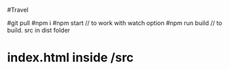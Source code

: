 #Travel

#git pull
#npm i
#npm start       // to work with watch option
#npm run build   // to build. src in dist folder

# index.html inside /src



